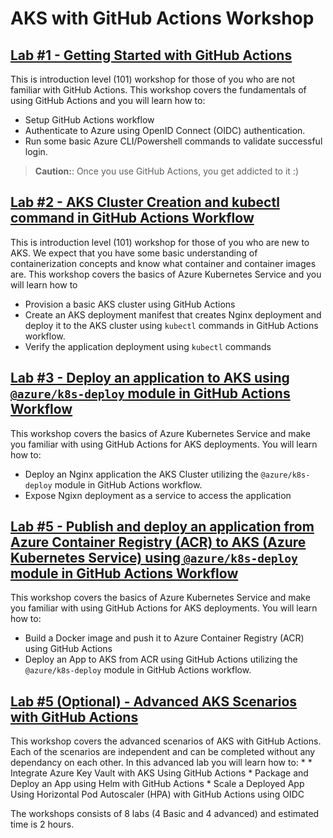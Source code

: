 # AKS with GitHub Actions Workshop

## [Lab #1 - Getting Started with GitHub Actions](01-gh-actions-101/lab1-azure-oidc-login.md)

This is introduction level (101) workshop for those of you who are not familiar with GitHub Actions. This workshop covers the fundamentals of using GitHub Actions and you will learn how to:
 * Setup GitHub Actions workflow
 * Authenticate to Azure using OpenID Connect (OIDC) authentication.
 * Run some basic Azure CLI/Powershell commands to validate successful login.
> **Caution:**: Once you use GitHub Actions, you get addicted to it :)

 ## [Lab #2 - AKS Cluster Creation and kubectl command in GitHub Actions Workflow](02-aks-101/lab2_aks_deployment_lab.md)

This is introduction level (101) workshop for those of you who are new to AKS. We expect that you have some basic understanding of containerization concepts and know what container and container images are. This workshop covers the basics of Azure Kubernetes Service and you will learn how to
 * Provision a basic AKS cluster using GitHub Actions
 * Create an AKS deployment manifest that creates Nginx deployment and deploy it to the AKS cluster using ```kubectl``` commands in GitHub Actions workflow.
 * Verify the application deployment using ```kubectl``` commands


 ## [Lab #3 - Deploy an application to AKS using ```@azure/k8s-deploy``` module in GitHub Actions Workflow](03-app-deploy-aks/lab3_aks_nginx_deployment.md)

This workshop covers the basics of Azure Kubernetes Service and make you familiar with using GitHub Actions for AKS deployments. You will learn how to:  
 * Deploy an Nginx application the AKS Cluster utilizing the `@azure/k8s-deploy` module in GitHub Actions workflow.
 * Expose Ngixn deployment as a service to access the application

 ## [Lab #5 - Publish and deploy an application from Azure Container Registry (ACR) to AKS (Azure Kubernetes Service) using ```@azure/k8s-deploy``` module in GitHub Actions Workflow](04-app-deploy-acr-aks/lab4_acr_aks_deployment.md)

This workshop covers the basics of Azure Kubernetes Service and make you familiar with using GitHub Actions for AKS deployments. You will learn how to:
 * Build a Docker image and push it to Azure Container Registry (ACR) using GitHub Actions  
 * Deploy an App to AKS from ACR using GitHub Actions utilizing the `@azure/k8s-deploy` module in GitHub Actions workflow.

## [Lab #5 (Optional) - Advanced AKS Scenarios with GitHub Actions](05-advanced-aks-with-gh-actions/readme.md) 
This workshop covers the advanced scenarios of AKS with GitHub Actions. Each of the scenarios are independent and can be completed without any dependancy on each other. In this advanced lab you will learn how to: 
    * 
    * Integrate Azure Key Vault with AKS Using GitHub Actions
    * Package and Deploy an App using Helm with GitHub Actions
    * Scale a Deployed App Using Horizontal Pod Autoscaler (HPA) with GitHub Actions using OIDC

 

 The workshops consists of 8 labs (4 Basic and 4 advanced) and estimated time is 2 hours.
